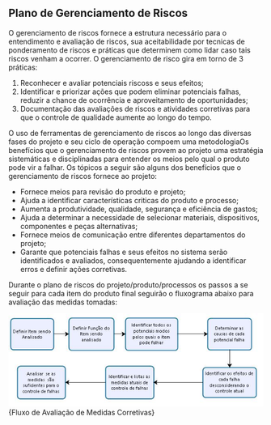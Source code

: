 ## Plano de Gerenciamento de Riscos

O gerenciamento de riscos fornece a estrutura necessário para o entendimento e avaliação de riscos, sua aceitabilidade por tecnicas de ponderamento de riscos e práticas que determinem como lidar caso tais riscos venham a ocorrer. O gerenciamento de risco gira em torno de 3 práticas:
1. Reconhecer e avaliar potenciais riscoss e seus efeitos;
2. Identificar e priorizar ações que podem eliminar potenciais falhas, reduzir a chance de ocorrência e aproveitamento de oportunidades; 
3. Documentação das avaliações de riscos e atividades corretivas para que o controle de qualidade aumente ao longo do tempo.

O uso de ferramentas de gerenciamento de riscos ao longo das diversas fases do projeto e seu ciclo de operação compoem uma metodologiaOs benefícios que o gerenciamento de riscos provem ao projeto uma estratégia sistemáticas e disciplinadas para entender os meios pelo qual o produto pode vir a falhar. Os tópicos a seguir são alguns dos benefícios que o gerenciamento de riscos fornece ao projeto:

* Fornece meios para revisão do produto e projeto;
* Ajuda a identificar características criticas do produto e processo;
* Aumenta a produtividade, qualidade, segurança e eficiência de gastos;
* Ajuda a determinar a necessidade de selecionar materiais, dispositivos, componentes e peças alternativas;
* Fornece meios de comunicação entre diferentes departamentos do projeto;
* Garante que potenciais falhas e seus efeitos no sistema serão identificados e avaliados, consequentemente ajudando a identificar erros e definir ações corretivas.

Durante o plano de riscos do projeto/produto/processos os passos a se seguir para cada item do produto final seguirão o fluxograma abaixo para avaliação das medidas tomadas:

![Fluxograma de Riscos](./imagens/fluxo_riscos.jpg){Fluxo de Avaliação de Medidas Corretivas}
